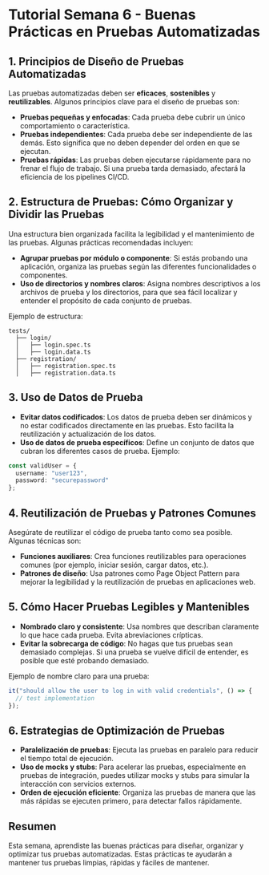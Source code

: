 # Tutorial Semana 6 - Buenas Prácticas en Pruebas Automatizadas

## 1. Principios de Diseño de Pruebas Automatizadas

Las pruebas automatizadas deben ser **eficaces**, **sostenibles** y **reutilizables**. Algunos principios clave para el diseño de pruebas son:

- **Pruebas pequeñas y enfocadas**: Cada prueba debe cubrir un único comportamiento o característica.
- **Pruebas independientes**: Cada prueba debe ser independiente de las demás. Esto significa que no deben depender del orden en que se ejecutan.
- **Pruebas rápidas**: Las pruebas deben ejecutarse rápidamente para no frenar el flujo de trabajo. Si una prueba tarda demasiado, afectará la eficiencia de los pipelines CI/CD.

## 2. Estructura de Pruebas: Cómo Organizar y Dividir las Pruebas

Una estructura bien organizada facilita la legibilidad y el mantenimiento de las pruebas. Algunas prácticas recomendadas incluyen:

- **Agrupar pruebas por módulo o componente**: Si estás probando una aplicación, organiza las pruebas según las diferentes funcionalidades o componentes.
- **Uso de directorios y nombres claros**: Asigna nombres descriptivos a los archivos de prueba y los directorios, para que sea fácil localizar y entender el propósito de cada conjunto de pruebas.

Ejemplo de estructura:

```plaintext
tests/
  ├── login/
  │   ├── login.spec.ts
  │   ├── login.data.ts
  ├── registration/
  │   ├── registration.spec.ts
  │   ├── registration.data.ts
```

## 3. Uso de Datos de Prueba

- **Evitar datos codificados**: Los datos de prueba deben ser dinámicos y no estar codificados directamente en las pruebas. Esto facilita la reutilización y actualización de los datos.
- **Uso de datos de prueba específicos**: Define un conjunto de datos que cubran los diferentes casos de prueba. Ejemplo:

```ts
const validUser = {
  username: "user123",
  password: "securepassword"
};
```

## 4. Reutilización de Pruebas y Patrones Comunes

Asegúrate de reutilizar el código de prueba tanto como sea posible. Algunas técnicas son:

- **Funciones auxiliares**: Crea funciones reutilizables para operaciones comunes (por ejemplo, iniciar sesión, cargar datos, etc.).
- **Patrones de diseño**: Usa patrones como Page Object Pattern para mejorar la legibilidad y la reutilización de pruebas en aplicaciones web.

## 5. Cómo Hacer Pruebas Legibles y Mantenibles

- **Nombrado claro y consistente**: Usa nombres que describan claramente lo que hace cada prueba. Evita abreviaciones crípticas.
- **Evitar la sobrecarga de código**: No hagas que tus pruebas sean demasiado complejas. Si una prueba se vuelve difícil de entender, es posible que esté probando demasiado.

Ejemplo de nombre claro para una prueba:

```ts
it("should allow the user to log in with valid credentials", () => {
  // test implementation
});
```

## 6. Estrategias de Optimización de Pruebas

- **Paralelización de pruebas**: Ejecuta las pruebas en paralelo para reducir el tiempo total de ejecución.
- **Uso de mocks y stubs**: Para acelerar las pruebas, especialmente en pruebas de integración, puedes utilizar mocks y stubs para simular la interacción con servicios externos.
- **Orden de ejecución eficiente**: Organiza las pruebas de manera que las más rápidas se ejecuten primero, para detectar fallos rápidamente.

## Resumen

Esta semana, aprendiste las buenas prácticas para diseñar, organizar y optimizar tus pruebas automatizadas. Estas prácticas te ayudarán a mantener tus pruebas limpias, rápidas y fáciles de mantener.
